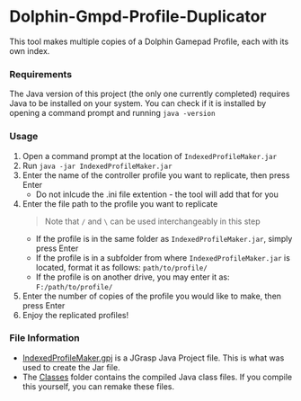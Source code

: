 # Dolphin-Gmpd-Profile-Duplicator
This tool makes multiple copies of a Dolphin Gamepad Profile, each with its own index.

### Requirements
The Java version of this project (the only one currently completed) requires Java to be installed on your system. You can check if it is installed by opening a command prompt and running `java -version`

### Usage
 1. Open a command prompt at the location of `IndexedProfileMaker.jar`
 2. Run `java -jar IndexedProfileMaker.jar`
 3. Enter the name of the controller profile you want to replicate, then press Enter
    - Do not inlcude the .ini file extention - the tool will add that for you
 4. Enter the file path to the profile you want to replicate
     > Note that `/` and `\` can be used interchangeably in this step
    - If the profile is in the same folder as `IndexedProfileMaker.jar`, simply press Enter
    - If the profile is in a subfolder from where `IndexedProfileMaker.jar` is located, format it as follows: `path/to/profile/`
    - If the profile is on another drive, you may enter it as: `F:/path/to/profile/`
 5. Enter the number of copies of the profile you would like to make, then press Enter
 6. Enjoy the replicated profiles!

### File Information
 - [IndexedProfileMaker.gpj](https://github.com/CollinCodez/Dolphin-Gmpd-Profile-Duplicator/blob/main/Java%20Version/IndexedProfileMaker.gpj) is a JGrasp Java Project file. This is what was used to create the Jar file.
 - The [Classes](https://github.com/CollinCodez/Dolphin-Gmpd-Profile-Duplicator/tree/main/Java%20Version/classes) folder contains the compiled Java class files. If you compile this yourself, you can remake these files. 